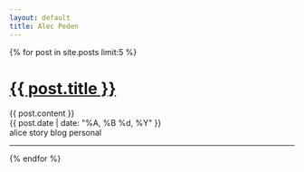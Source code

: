```yaml
---
layout: default
title: Alec Peden
---
```


{% for post in site.posts limit:5 %}
<div class="span8">
    <h1><a href="{{ post.url }}">{{ post.title }}</a></h1>
    {{ post.content }}
    <div>
        <span class="badge badge-success">{{ post.date | date: "%A, %B %d, %Y" }}</span><div class="pull-right"><span class="label">alice</span> <span class="label">story</span> <span class="label">blog</span> <span class="label">personal</span></div>
    </div> 
    <hr>
    {% endfor %}